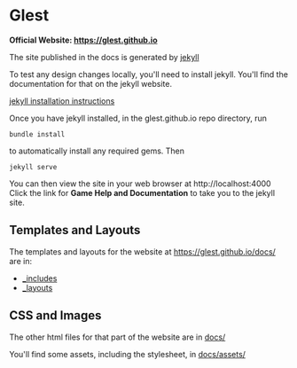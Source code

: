 # Glest

**Official Website: https://glest.github.io**

The site published in the docs is generated by [jekyll](https://jekyllrb.com/)

To test any design changes locally, you'll need to install jekyll.
You'll find the documentation for that on the jekyll website.

[jekyll installation instructions](https://jekyllrb.com/docs/installation/)

Once you have jekyll installed, in the glest.github.io repo
directory, run

    bundle install
    
to automatically install any required gems. Then

    jekyll serve

You can then view the site in your web browser at http://localhost:4000
Click the link for **Game Help and Documentation** to take you to the
jekyll site.

## Templates and Layouts

The templates and layouts for the website at https://glest.github.io/docs/
are in:

 * [_includes](https://github.com/Glest/glest.github.io/tree/master/_includes)
 * [_layouts](https://github.com/Glest/glest.github.io/tree/master/_layouts)

## CSS and Images

The other html files for that part of the website are in
[docs/](https://github.com/Glest/glest.github.io/tree/master/docs)

You'll find some assets, including the stylesheet, in [docs/assets/](https://github.com/Glest/glest.github.io/tree/master/docs/assets)
